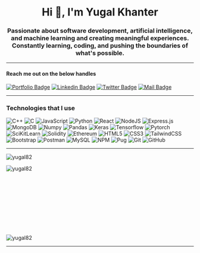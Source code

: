 <h1 align="center">Hi 👋, I'm Yugal Khanter</h1>
<h3 align="center">Passionate about software development, artificial intelligence, and machine learning and creating meaningful experiences. Constantly learning, coding, and pushing the boundaries of what's possible.</h3>
<hr>

<h4>Reach me out on the below handles</h4>

[![Portfolio Badge](https://img.shields.io/badge/-Portfolio--Website-0e76a8?style=flat&labelColor=0e76a8&logoColor=white)](https://yugalkhanter.vercel.app)
[![Linkedin Badge](https://img.shields.io/badge/-LinkedIn-0e76a8?style=flat&labelColor=0e76a8&logo=linkedin&logoColor=white)](https://www.linkedin.com/in/yugal-khanter-7499621bb/)
[![Twitter Badge](https://img.shields.io/badge/-@Twitter/X-1ca0f1?style=flat&labelColor=1ca0f1&logo=x&logoColor=white&link=https://twitter.com/Ipenywis)](https://x.com/KhanterYugal)
[![Mail Badge](https://img.shields.io/badge/-Gmail-c0392b?style=flat&labelColor=c0392b&logo=gmail&logoColor=white)](mailto:yugalkhanter82@gmail.com)
<!-- [![Mail Badge](https://img.shields.io/badge/-@islempenywis-e84393?style=flat&labelColor=e84393&logo=instagram&logoColor=white)](https://instagram.com/islempenywis)  --> 
<hr>

<h3>Technologies that I use</h3>

![C++](https://img.shields.io/badge/c++-%2300599C.svg?style=for-the-badge&logo=c%2B%2B&logoColor=white)
![C](https://img.shields.io/badge/c-%2300599C.svg?style=for-the-badge&logo=c&logoColor=white)
![JavaScript](https://img.shields.io/badge/javascript-%23323330.svg?style=for-the-badge&logo=javascript&logoColor=%23F7DF1E)
![Python](https://img.shields.io/badge/python-3670A0?style=for-the-badge&logo=python&logoColor=ffdd54)
![React](https://img.shields.io/badge/react-%2320232a.svg?style=for-the-badge&logo=react&logoColor=%2361DAFB)
![NodeJS](https://img.shields.io/badge/node.js-6DA55F?style=for-the-badge&logo=node.js&logoColor=white)
![Express.js](https://img.shields.io/badge/express.js-%23404d59.svg?style=for-the-badge&logo=express&logoColor=%2361DAFB)
![MongoDB](https://img.shields.io/badge/MongoDB-%234ea94b.svg?style=for-the-badge&logo=mongodb&logoColor=white)
![Numpy](https://img.shields.io/badge/numpy-%23FFFFFF.svg?style=for-the-badge&logo=numpy&logoColor=%234BA6C9)
![Pandas](https://img.shields.io/badge/pandas-%23120751.svg?style=for-the-badge&logo=pandas&logoColor=%23FFFFFF)
![Keras](https://img.shields.io/badge/keras-%23FFFFFF.svg?style=for-the-badge&logo=keras&logoColor=%23C90000)
![Tensorflow](https://img.shields.io/badge/tensorflow-%23282828.svg?style=for-the-badge&logo=tensorflow&logoColor=%23E68A23)
![Pytorch](https://img.shields.io/badge/pytorch-%23363636.svg?style=for-the-badge&logo=pytorch&logoColor=%23E68A23)
![SciKitLearn](https://img.shields.io/badge/sklearn-white.svg?style=for-the-badge&logo=sklearn&logoColor=white)
![Solidity](https://img.shields.io/badge/Solidity-%23363636.svg?style=for-the-badge&logo=solidity&logoColor=white)
![Ethereum](https://img.shields.io/badge/Ethereum-3C3C3D?style=for-the-badge&logo=Ethereum&logoColor=white)
![HTML5](https://img.shields.io/badge/html5-%23E34F26.svg?style=for-the-badge&logo=html5&logoColor=white)
![CSS3](https://img.shields.io/badge/css3-%231572B6.svg?style=for-the-badge&logo=css3&logoColor=white)
![TailwindCSS](https://img.shields.io/badge/tailwindcss-%2338B2AC.svg?style=for-the-badge&logo=tailwind-css&logoColor=white)
![Bootstrap](https://img.shields.io/badge/bootstrap-%23563D7C.svg?style=for-the-badge&logo=bootstrap&logoColor=white)
![Postman](https://img.shields.io/badge/Postman-FF6C37?style=for-the-badge&logo=postman&logoColor=white)
![MySQL](https://img.shields.io/badge/mysql-%2300f.svg?style=for-the-badge&logo=mysql&logoColor=white)
![NPM](https://img.shields.io/badge/NPM-%23CB3837.svg?style=for-the-badge&logo=npm&logoColor=white)
![Pug](https://img.shields.io/badge/Pug-FFF?style=for-the-badge&logo=pug&logoColor=A86454)
![Git](https://img.shields.io/badge/git-%23F05033.svg?style=for-the-badge&logo=git&logoColor=white)
![GitHub](https://img.shields.io/badge/github-%23121011.svg?style=for-the-badge&logo=github&logoColor=white)

<hr>

<p align="left"> <img src="https://komarev.com/ghpvc/?username=yugal82&label=Profile%20views&color=0e75b6&style=flat" alt="yugal82" /> </p>

<p><img align="left" src="https://github-readme-stats.vercel.app/api/top-langs?username=yugal82&show_icons=true&locale=en&layout=compact&hide=pug,css,html" alt="yugal82" /></p>

<p style="margin-top:200px; display:block"><img align="center" src="https://github-readme-stats.vercel.app/api?username=yugal82&show_icons=true&locale=en" alt="yugal82" /></p>

<hr>